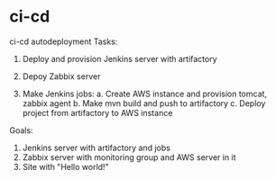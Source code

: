 # ci-cd
ci-cd autodeployment
Tasks:

1. Deploy and provision Jenkins server with artifactory

2. Depoy Zabbix server

3. Make Jenkins jobs:
	a. Create AWS instance and provision tomcat, zabbix agent
	b. Make mvn build and push to artifactory
	c. Deploy project from artifactory to AWS instance

Goals:
1. Jenkins server with artifactory and jobs
2. Zabbix server with monitoring group and AWS server in it
3. Site with "Hello world!"


